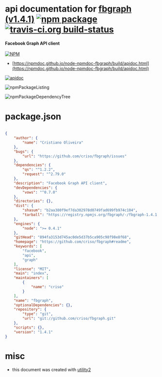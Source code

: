 # api documentation for  [fbgraph (v1.4.1)](https://github.com/criso/fbgraph#readme)  [![npm package](https://img.shields.io/npm/v/npmdoc-fbgraph.svg?style=flat-square)](https://www.npmjs.org/package/npmdoc-fbgraph) [![travis-ci.org build-status](https://api.travis-ci.org/npmdoc/node-npmdoc-fbgraph.svg)](https://travis-ci.org/npmdoc/node-npmdoc-fbgraph)
#### Facebook Graph API client

[![NPM](https://nodei.co/npm/fbgraph.png?downloads=true&downloadRank=true&stars=true)](https://www.npmjs.com/package/fbgraph)

- [https://npmdoc.github.io/node-npmdoc-fbgraph/build/apidoc.html](https://npmdoc.github.io/node-npmdoc-fbgraph/build/apidoc.html)

[![apidoc](https://npmdoc.github.io/node-npmdoc-fbgraph/build/screenCapture.buildCi.browser.%252Ftmp%252Fbuild%252Fapidoc.html.png)](https://npmdoc.github.io/node-npmdoc-fbgraph/build/apidoc.html)

![npmPackageListing](https://npmdoc.github.io/node-npmdoc-fbgraph/build/screenCapture.npmPackageListing.svg)

![npmPackageDependencyTree](https://npmdoc.github.io/node-npmdoc-fbgraph/build/screenCapture.npmPackageDependencyTree.svg)



# package.json

```json

{
    "author": {
        "name": "Cristiano Oliveira"
    },
    "bugs": {
        "url": "https://github.com/criso/fbgraph/issues"
    },
    "dependencies": {
        "qs": "^1.2.2",
        "request": "^2.79.0"
    },
    "description": "Facebook Graph API client",
    "devDependencies": {
        "vows": "^0.7.0"
    },
    "directories": {},
    "dist": {
        "shasum": "b2aa380f9ef7da302978d0749fad699fb974c104",
        "tarball": "https://registry.npmjs.org/fbgraph/-/fbgraph-1.4.1.tgz"
    },
    "engines": {
        "node": ">= 0.4.1"
    },
    "gitHead": "894fa3153d745ac0de5d37b5ca905c98f98e8f68",
    "homepage": "https://github.com/criso/fbgraph#readme",
    "keywords": [
        "facebook",
        "api",
        "graph"
    ],
    "license": "MIT",
    "main": "index",
    "maintainers": [
        {
            "name": "criso"
        }
    ],
    "name": "fbgraph",
    "optionalDependencies": {},
    "repository": {
        "type": "git",
        "url": "git://github.com/criso/fbgraph.git"
    },
    "scripts": {},
    "version": "1.4.1"
}
```



# misc
- this document was created with [utility2](https://github.com/kaizhu256/node-utility2)

